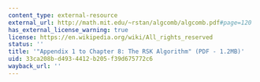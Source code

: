 ```yaml
---
content_type: external-resource
external_url: http://math.mit.edu/~rstan/algcomb/algcomb.pdf#page=120
has_external_license_warning: true
license: https://en.wikipedia.org/wiki/All_rights_reserved
status: ''
title: '"Appendix 1 to Chapter 8: The RSK Algorithm" (PDF - 1.2MB)'
uid: 33ca208b-d493-4412-b205-f39d675772c6
wayback_url: ''
---
```

